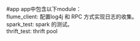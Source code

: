 #app
app中包含以下module： </br>
  flume_client: 配置log4j 和 RPC 方式实现日志的收集。 </br>
  spark_test: spark 的测试。 </br>
  thrift_test: thrift pool </br>
  
